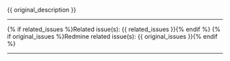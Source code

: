 {{ original_description }}

---

{% if related_issues %}Related issue(s): {{ related_issues }}{% endif %}
{% if original_issues %}Redmine related issue(s): {{ original_issues }}{% endif %}

---




